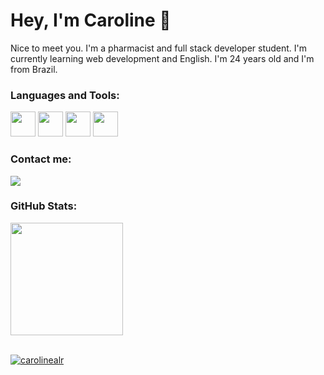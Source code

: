 # Hey, I'm Caroline 👋

Nice to meet you. I'm a pharmacist and full stack developer student. I'm currently learning web development and English. I'm 24 years old and I'm from Brazil.

### Languages and Tools:

<img src="https://cdn.jsdelivr.net/gh/devicons/devicon/icons/html5/html5-original.svg" width="40" height="40" /> <img src="https://cdn.jsdelivr.net/gh/devicons/devicon/icons/css3/css3-original.svg" width="40" height="40" /> <img src="https://cdn.jsdelivr.net/gh/devicons/devicon/icons/javascript/javascript-plain.svg" width="40" height="40" /> <img src="https://cdn.jsdelivr.net/gh/devicons/devicon/icons/git/git-plain.svg" width="40" height="40" />
          
### Contact me:

<div>
<a href="https://www.linkedin.com/in/caroline-de-almeida-ribeiro/" target="_blank"><img src="https://img.shields.io/badge/-LinkedIn-%230077B5?style=for-the-badge&logo=linkedin&logoColor=white" target="_blank"></a>   
</div>

### GitHub Stats:

<div>
<a href="https://github.com/carolinealr">
<img height="180em" src="https://github-readme-stats.vercel.app/api?username=carolinealr&show_icons=true&theme=dracula&include_all_commits=true&count_private=true"/>
</div>

<div>
<br>
<p><img src="https://komarev.com/ghpvc/?username=carolinealr" alt="carolinealr" /></p>
</div>
